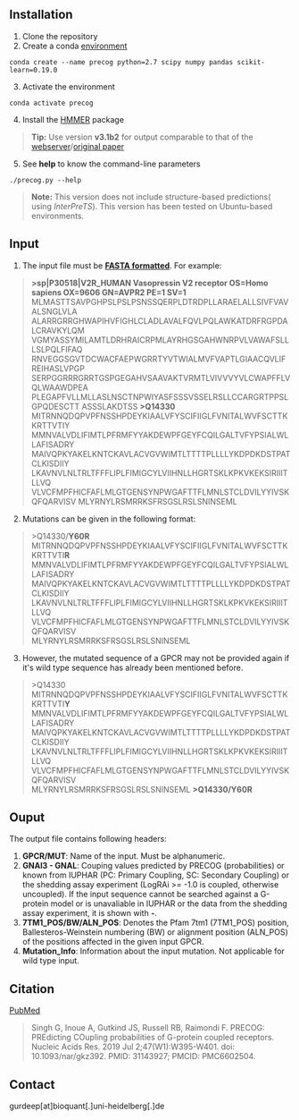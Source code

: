 ## Installation

1. Clone the repository
2. Create a conda [environment](https://docs.conda.io/projects/conda/en/4.6.0/_downloads/52a95608c49671267e40c689e0bc00ca/conda-cheatsheet.pdf)
```
conda create --name precog python=2.7 scipy numpy pandas scikit-learn=0.19.0
```
3. Activate the environment
```
conda activate precog
```
4. Install the [HMMER](http://hmmer.org/download.html) package
>**Tip:** Use version **v3.1b2** for output comparable to that of the [webserver](precog.russelllab.org)/[original paper](https://pubmed.ncbi.nlm.nih.gov/31143927/)

5. See **help** to know the command-line parameters
 ```
./precog.py --help
```

>**Note:** This version does not include structure-based predictions( using *InterPreTS*). This version has been tested on Ubuntu-based environments.

## Input
1. The input file must be [**FASTA formatted**](https://en.wikipedia.org/wiki/FASTA_format). For example:
>**\>sp|P30518|V2R_HUMAN Vasopressin V2 receptor OS=Homo sapiens OX=9606 GN=AVPR2 PE=1 SV=1**
MLMASTTSAVPGHPSLPSLPSNSSQERPLDTRDPLLARAELALLSIVFVAVALSNGLVLA
ALARRGRRGHWAPIHVFIGHLCLADLAVALFQVLPQLAWKATDRFRGPDALCRAVKYLQM
VGMYASSYMILAMTLDRHRAICRPMLAYRHGSGAHWNRPVLVAWAFSLLLSLPQLFIFAQ
RNVEGGSGVTDCWACFAEPWGRRTYVTWIALMVFVAPTLGIAACQVLIFREIHASLVPGP
SERPGGRRRGRRTGSPGEGAHVSAAVAKTVRMTLVIVVVYVLCWAPFFLVQLWAAWDPEA
PLEGAPFVLLMLLASLNSCTNPWIYASFSSSVSSELRSLLCCARGRTPPSLGPQDESCTT
ASSSLAKDTSS
>**\>Q14330**
MITRNNQDQPVPFNSSHPDEYKIAALVFYSCIFIIGLFVNITALWVFSCTTKKRTTVTIY
MMNVALVDLIFIMTLPFRMFYYAKDEWPFGEYFCQILGALTVFYPSIALWLLAFISADRY
MAIVQPKYAKELKNTCKAVLACVGVWIMTLTTTTPLLLLYKDPDKDSTPATCLKISDIIY
LKAVNVLNLTRLTFFFLIPLFIMIGCYLVIIHNLLHGRTSKLKPKVKEKSIRIIITLLVQ
VLVCFMPFHICFAFLMLGTGENSYNPWGAFTTFLMNLSTCLDVILYYIVSKQFQARVISV
MLYRNYLRSMRRKSFRSGSLRSLSNINSEML

2. Mutations can be given in the following format:
>\>Q14330/**Y60R**
>MITRNNQDQPVPFNSSHPDEYKIAALVFYSCIFIIGLFVNITALWVFSCTTKKRTTVTI**R**  
MMNVALVDLIFIMTLPFRMFYYAKDEWPFGEYFCQILGALTVFYPSIALWLLAFISADRY  
MAIVQPKYAKELKNTCKAVLACVGVWIMTLTTTTPLLLLYKDPDKDSTPATCLKISDIIY  
LKAVNVLNLTRLTFFFLIPLFIMIGCYLVIIHNLLHGRTSKLKPKVKEKSIRIIITLLVQ  
VLVCFMPFHICFAFLMLGTGENSYNPWGAFTTFLMNLSTCLDVILYYIVSKQFQARVISV  
MLYRNYLRSMRRKSFRSGSLRSLSNINSEML

3. However, the mutated sequence of a GPCR may not be provided again if it's wild type sequence has already been mentioned before.
>\>Q14330
>MITRNNQDQPVPFNSSHPDEYKIAALVFYSCIFIIGLFVNITALWVFSCTTKKRTTVTI**Y**  
MMNVALVDLIFIMTLPFRMFYYAKDEWPFGEYFCQILGALTVFYPSIALWLLAFISADRY  
MAIVQPKYAKELKNTCKAVLACVGVWIMTLTTTTPLLLLYKDPDKDSTPATCLKISDIIY  
LKAVNVLNLTRLTFFFLIPLFIMIGCYLVIIHNLLHGRTSKLKPKVKEKSIRIIITLLVQ  
VLVCFMPFHICFAFLMLGTGENSYNPWGAFTTFLMNLSTCLDVILYYIVSKQFQARVISV  
MLYRNYLRSMRRKSFRSGSLRSLSNINSEML
>**\>Q14330/Y60R**

## Ouput
The output file contains following headers:
1. **GPCR/MUT**:
Name of the input. Must be alphanumeric.
2. **GNAI3 - GNAL**:
Couping values predicted by PRECOG (probabilities) or known from IUPHAR (PC: Primary Coupling, SC: Secondary Coupling) or the shedding assay experiment (LogRAi >= -1.0 is coupled, otherwise uncoupled). If the input sequence cannot be searched against a G-protein model or is unavaliable in IUPHAR or the data from the shedding assay experiment, it is shown with **-**.
3. **7TM1_POS/BW/ALN_POS**:
Denotes the Pfam 7tm1 (7TM1_POS) position, Ballesteros-Weinstein numbering (BW) or alignment position (ALN_POS) of the positions affected in the given input GPCR.
4. **Mutation_Info**:
Information about the input mutation. Not applicable for wild type input.

## Citation
[PubMed](https://pubmed.ncbi.nlm.nih.gov/31143927/)
>Singh G, Inoue A, Gutkind JS, Russell RB, Raimondi F. PRECOG: PREdicting COupling probabilities of G-protein coupled receptors. Nucleic Acids Res. 2019 Jul 2;47(W1):W395-W401. doi: 10.1093/nar/gkz392. PMID: 31143927; PMCID: PMC6602504.

## Contact
gurdeep[at]bioquant[.]uni-heidelberg[.]de
